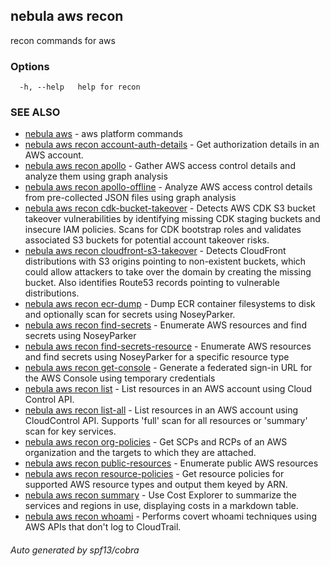 ## nebula aws recon

recon commands for aws

### Options

```
  -h, --help   help for recon
```

### SEE ALSO

* [nebula aws](nebula_aws.md)	 - aws platform commands
* [nebula aws recon account-auth-details](nebula_aws_recon_account-auth-details.md)	 - Get authorization details in an AWS account.
* [nebula aws recon apollo](nebula_aws_recon_apollo.md)	 - Gather AWS access control details and analyze them using graph analysis
* [nebula aws recon apollo-offline](nebula_aws_recon_apollo-offline.md)	 - Analyze AWS access control details from pre-collected JSON files using graph analysis
* [nebula aws recon cdk-bucket-takeover](nebula_aws_recon_cdk-bucket-takeover.md)	 - Detects AWS CDK S3 bucket takeover vulnerabilities by identifying missing CDK staging buckets and insecure IAM policies. Scans for CDK bootstrap roles and validates associated S3 buckets for potential account takeover risks.
* [nebula aws recon cloudfront-s3-takeover](nebula_aws_recon_cloudfront-s3-takeover.md)	 - Detects CloudFront distributions with S3 origins pointing to non-existent buckets, which could allow attackers to take over the domain by creating the missing bucket. Also identifies Route53 records pointing to vulnerable distributions.
* [nebula aws recon ecr-dump](nebula_aws_recon_ecr-dump.md)	 - Dump ECR container filesystems to disk and optionally scan for secrets using NoseyParker.
* [nebula aws recon find-secrets](nebula_aws_recon_find-secrets.md)	 - Enumerate AWS resources and find secrets using NoseyParker
* [nebula aws recon find-secrets-resource](nebula_aws_recon_find-secrets-resource.md)	 - Enumerate AWS resources and find secrets using NoseyParker for a specific resource type
* [nebula aws recon get-console](nebula_aws_recon_get-console.md)	 - Generate a federated sign-in URL for the AWS Console using temporary credentials
* [nebula aws recon list](nebula_aws_recon_list.md)	 - List resources in an AWS account using Cloud Control API.
* [nebula aws recon list-all](nebula_aws_recon_list-all.md)	 - List resources in an AWS account using CloudControl API. Supports 'full' scan for all resources or 'summary' scan for key services.
* [nebula aws recon org-policies](nebula_aws_recon_org-policies.md)	 - Get SCPs and RCPs of an AWS organization and the targets to which they are attached.
* [nebula aws recon public-resources](nebula_aws_recon_public-resources.md)	 - Enumerate public AWS resources
* [nebula aws recon resource-policies](nebula_aws_recon_resource-policies.md)	 - Get resource policies for supported AWS resource types and output them keyed by ARN.
* [nebula aws recon summary](nebula_aws_recon_summary.md)	 - Use Cost Explorer to summarize the services and regions in use, displaying costs in a markdown table.
* [nebula aws recon whoami](nebula_aws_recon_whoami.md)	 - Performs covert whoami techniques using AWS APIs that don't log to CloudTrail.

###### Auto generated by spf13/cobra
